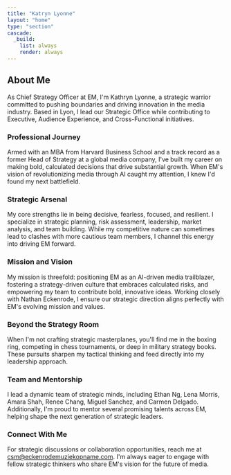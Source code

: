 ```yaml
---
title: "Katryn Lyonne"
layout: "home"
type: "section"
cascade:
  _build:
    list: always
    render: always
---
```


## About Me

As Chief Strategy Officer at EM, I'm Kathryn Lyonne, a strategic warrior committed to pushing boundaries and driving innovation in the media industry. Based in Lyon, I lead our Strategic Office while contributing to Executive, Audience Experience, and Cross-Functional initiatives.

### Professional Journey

Armed with an MBA from Harvard Business School and a track record as a former Head of Strategy at a global media company, I've built my career on making bold, calculated decisions that drive substantial growth. When EM's vision of revolutionizing media through AI caught my attention, I knew I'd found my next battlefield.

### Strategic Arsenal

My core strengths lie in being decisive, fearless, focused, and resilient. I specialize in strategic planning, risk assessment, leadership, market analysis, and team building. While my competitive nature can sometimes lead to clashes with more cautious team members, I channel this energy into driving EM forward. 

### Mission and Vision

My mission is threefold: positioning EM as an AI-driven media trailblazer, fostering a strategy-driven culture that embraces calculated risks, and empowering my team to contribute bold, innovative ideas. Working closely with Nathan Eckenrode, I ensure our strategic direction aligns perfectly with EM's evolving mission and values.

### Beyond the Strategy Room

When I'm not crafting strategic masterplanes, you'll find me in the boxing ring, competing in chess tournaments, or deep in military strategy books. These pursuits sharpen my tactical thinking and feed directly into my leadership approach.

### Team and Mentorship

I lead a dynamic team of strategic minds, including Ethan Ng, Lena Morris, Amara Shah, Renee Chang, Miguel Sanchez, and Carmen Delgado. Additionally, I'm proud to mentor several promising talents across EM, helping shape the next generation of strategic leaders.

### Connect With Me

For strategic discussions or collaboration opportunities, reach me at [csm@eckenrodemuziekopname.com](mailto:csm@eckenrodemuziekopname.com). I'm always eager to engage with fellow strategic thinkers who share EM's vision for the future of media.